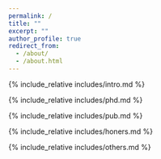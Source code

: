 ```yaml
---
permalink: /
title: ""
excerpt: ""
author_profile: true
redirect_from: 
  - /about/
  - /about.html
---
```


<span class='anchor' id='about-me'></span>
{% include_relative includes/intro.md %}

{% include_relative includes/phd.md %}

{% include_relative includes/pub.md %}

{% include_relative includes/honers.md %}

{% include_relative includes/others.md %}